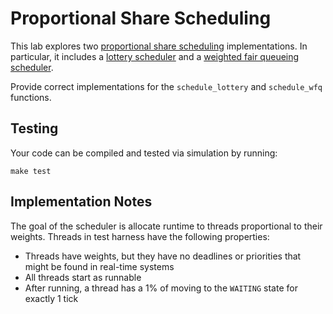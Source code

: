 Proportional Share Scheduling
=============================

This lab explores two [proportional share scheduling](https://en.wikipedia.org/wiki/Proportional_share_scheduling) implementations. In particular, it includes a [lottery scheduler](https://en.wikipedia.org/wiki/Lottery_scheduling) and a [weighted fair queueing scheduler](https://en.wikipedia.org/wiki/Weighted_fair_queueing).

Provide correct implementations for the `schedule_lottery` and `schedule_wfq` functions.

Testing
-------

Your code can be compiled and tested via simulation by running:

```
make test
```

Implementation Notes
--------------------

The goal of the scheduler is allocate runtime to threads proportional to their weights. Threads in test harness have the following properties:

- Threads have weights, but they have no deadlines or priorities that might be found in real-time systems
- All threads start as runnable
- After running, a thread has a 1% of moving to the `WAITING` state for exactly 1 tick
